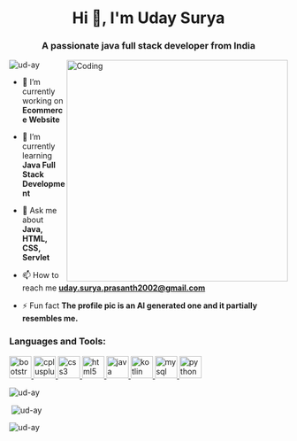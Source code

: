 <h1 align="center">Hi 👋, I'm Uday Surya</h1>
<h3 align="center">A passionate java full stack developer from India</h3>
<img align="right" alt="Coding" width="400" src="https://cdn.dribbble.com/users/1059583/screenshots/4171367/coding-freak.gif">

<p align="left"> <img src="https://komarev.com/ghpvc/?username=ud-ay&label=Profile%20views&color=0e75b6&style=flat" alt="ud-ay" /> </p>

- 🔭 I’m currently working on **Ecommerce Website**

- 🌱 I’m currently learning **Java Full Stack Development**

- 💬 Ask me about **Java, HTML, CSS, Servlet**

- 📫 How to reach me **uday.surya.prasanth2002@gmail.com**

- ⚡ Fun fact **The profile pic is an AI generated one and it partially resembles me.**


<h3 align="left">Languages and Tools:</h3>
<p align="left"> <a href="https://getbootstrap.com" target="_blank" rel="noreferrer"> <img src="https://avatars.githubusercontent.com/u/2918581?s=200&v=4" alt="bootstrap" width="40" height="40"/> </a> <a href="https://www.w3schools.com/cpp/" target="_blank" rel="noreferrer"> <img src="https://miro.medium.com/max/424/1*r5VkBzipSUjXSSjteS0cFA.png" alt="cplusplus" width="40" height="40"/> </a> <a href="https://www.w3schools.com/css/" target="_blank" rel="noreferrer"> <img src="https://th.bing.com/th/id/OIP.H4UWMN9kCCjj0btM__TAEQAAAA?pid=ImgDet&rs=1" alt="css3" width="40" height="40"/> </a> <a href="https://www.w3.org/html/" target="_blank" rel="noreferrer"> <img src="https://th.bing.com/th/id/R.cae1b4f6b223fe5a7bb712b680cffa67?rik=DpBcDgsVsaTpvQ&riu=http%3a%2f%2fassets.stickpng.com%2fthumbs%2f5847f5bdcef1014c0b5e489c.png&ehk=ce9Og%2fYuXZic%2fTWR15NzqGIfTXj2rnuAd3m00U%2fIAWU%3d&risl=&pid=ImgRaw&r=0" alt="html5" width="40" height="40"/> </a> <a href="https://www.java.com" target="_blank" rel="noreferrer"> <img src="https://abhishekkothari.in/wp-content/uploads/2016/11/java-logo-large-e1480355385287.png" alt="java" width="40" height="40"/> </a> <a href="https://kotlinlang.org" target="_blank" rel="noreferrer"> <img src="https://th.bing.com/th/id/OIP.EJAU4qJ_PiOaVyto0AfRhAAAAA?pid=ImgDet&rs=1" alt="kotlin" width="40" height="40"/> </a> <a href="https://www.mysql.com/" target="_blank" rel="noreferrer"> <img src="https://cdn.iconscout.com/icon/free/png-256/mysql-21-1174941.png" alt="mysql" width="40" height="40"/> </a> <a href="https://www.python.org" target="_blank" rel="noreferrer"> <img src="https://th.bing.com/th/id/R.59acda65e105b5d27003ae7dbeb3a43a?rik=Ag8jp1E2bRPHUA&riu=http%3a%2f%2fprimarycomputing.co.uk%2fwp-content%2fuploads%2f2013%2f08%2fpython-logo.png&ehk=rmXkERW%2fVvesXZHo0IgRmY40X5vdwERt8J%2fipWb80vg%3d&risl=&pid=ImgRaw&r=0" alt="python" width="40" height="40"/> </a> </p>

<p><img align="left" src="https://github-readme-stats.vercel.app/api/top-langs?username=ud-ay&show_icons=true&locale=en&layout=compact" alt="ud-ay" /></p>
<br>
<p>&nbsp;<img align="center" src="https://github-readme-stats.vercel.app/api?username=ud-ay&show_icons=true&locale=en" alt="ud-ay" /></p>

<p><img align="center" src="https://github-readme-streak-stats.herokuapp.com/?user=ud-ay&" alt="ud-ay" /></p>
